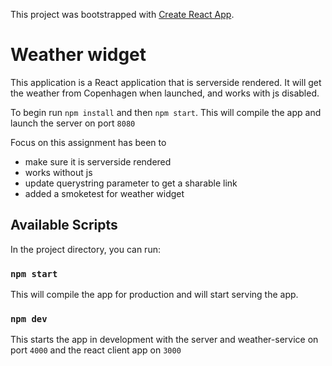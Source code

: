 This project was bootstrapped with [Create React App](https://github.com/facebook/create-react-app).

# Weather widget
This application is a React application that is serverside rendered.
It will get the weather from Copenhagen when launched, and works with js disabled.

To begin run `npm install` and then `npm start`. This will compile the app and launch the server on port `8080`

Focus on this assignment has been to
- make sure it is serverside rendered
- works without js
- update querystring parameter to get a sharable link
- added a smoketest for weather widget

## Available Scripts

In the project directory, you can run:

### `npm start`

This will compile the app for production and will start serving the app.

### `npm dev`
This starts the app in development with the server and weather-service on port `4000` and the react client app on `3000`


